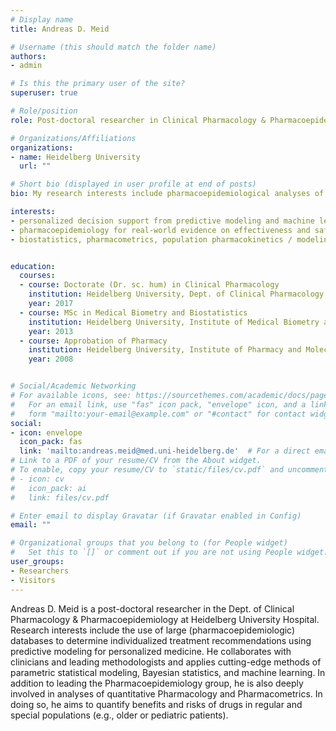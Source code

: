 ```yaml
---
# Display name
title: Andreas D. Meid

# Username (this should match the folder name)
authors:
- admin

# Is this the primary user of the site?
superuser: true

# Role/position
role: Post-doctoral researcher in Clinical Pharmacology & Pharmacoepidemiology

# Organizations/Affiliations
organizations:
- name: Heidelberg University
  url: ""

# Short bio (displayed in user profile at end of posts)
bio: My research interests include pharmacoepidemiological analyses of medication underuse, overuse, and misuse, as well as predictive models guiding treatment recommendations. 

interests:
- personalized decision support from predictive modeling and machine learning
- pharmacoepidemiology for real-world evidence on effectiveness and safety, meta-analysis
- biostatistics, pharmacometrics, population pharmacokinetics / modeling


education:
  courses:
  - course: Doctorate (Dr. sc. hum) in Clinical Pharmacology
    institution: Heidelberg University, Dept. of Clinical Pharmacology and Pharmacoepidemiology
    year: 2017
  - course: MSc in Medical Biometry and Biostatistics
    institution: Heidelberg University, Institute of Medical Biometry and Informatics
    year: 2013
  - course: Approbation of Pharmacy
    institution: Heidelberg University, Institute of Pharmacy and Molecular Biotechnology
    year: 2008


# Social/Academic Networking
# For available icons, see: https://sourcethemes.com/academic/docs/page-builder/#icons
#   For an email link, use "fas" icon pack, "envelope" icon, and a link in the
#   form "mailto:your-email@example.com" or "#contact" for contact widget.
social:
- icon: envelope
  icon_pack: fas
  link: 'mailto:andreas.meid@med.uni-heidelberg.de'  # For a direct email link, use "mailto:andreasmeid@med.uni-heidelberg.de".
# Link to a PDF of your resume/CV from the About widget.
# To enable, copy your resume/CV to `static/files/cv.pdf` and uncomment the lines below.
# - icon: cv
#   icon_pack: ai
#   link: files/cv.pdf

# Enter email to display Gravatar (if Gravatar enabled in Config)
email: ""

# Organizational groups that you belong to (for People widget)
#   Set this to `[]` or comment out if you are not using People widget.
user_groups:
- Researchers
- Visitors
---
```


Andreas D. Meid is a post-doctoral researcher in the Dept. of Clinical Pharmacology & Pharmacoepidemiology at Heidelberg University Hospital. Research interests include the use of large (pharmacoepidemiologic) databases to determine individualized treatment recommendations using predictive modeling for personalized medicine. He collaborates with clinicians and leading methodologists and applies cutting-edge methods of parametric statistical modeling, Bayesian statistics, and machine learning. In addition to leading the Pharmacoepidemiology group, he is also deeply involved in analyses of quantitative Pharmacology and Pharmacometrics. In doing so, he aims to quantify benefits and risks of drugs in regular and special populations (e.g., older or pediatric patients).
